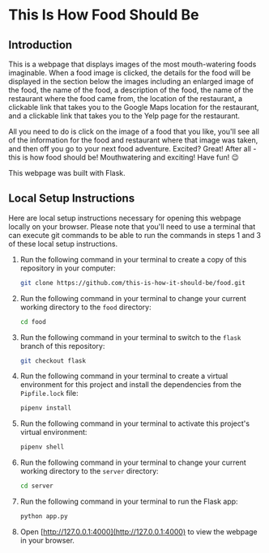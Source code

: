 # This Is How Food Should Be

## Introduction

This is a webpage that displays images of the most mouth-watering foods imaginable. When a food image is clicked, the details for the food will be displayed in the section below the images including an enlarged image of the food, the name of the food, a description of the food, the name of the restaurant where the food came from, the location of the restaurant, a clickable link that takes you to the Google Maps location for the restaurant, and a clickable link that takes you to the Yelp page for the restaurant.

All you need to do is click on the image of a food that you like, you'll see all of the information for the food and restaurant where that image was taken, and then off you go to your next food adventure. Excited? Great! After all - this is how food should be! Mouthwatering and exciting! Have fun! :wink:

This webpage was built with Flask.

## Local Setup Instructions

Here are local setup instructions necessary for opening this webpage locally on your browser. Please note that you'll need to use a terminal that can execute git commands to be able to run the commands in steps 1 and 3 of these local setup instructions.

1. Run the following command in your terminal to create a copy of this repository in your computer:

    ```sh
    git clone https://github.com/this-is-how-it-should-be/food.git
    ```

2. Run the following command in your terminal to change your current working directory to the `food` directory:

    ```sh
    cd food
    ```

3. Run the following command in your terminal to switch to the `flask` branch of this repository:

    ```sh
    git checkout flask
    ```

4. Run the following command in your terminal to create a virtual environment for this project and install the dependencies from the `Pipfile.lock` file:

    ```sh
    pipenv install
    ```

5. Run the following command in your terminal to activate this project's virtual environment:

    ```sh
    pipenv shell
    ```

6. Run the following command in your terminal to change your current working directory to the `server` directory:

    ```sh
    cd server
    ```

7. Run the following command in your terminal to run the Flask app:

    ```sh
    python app.py
    ```

8. Open [http://127.0.0.1:4000](http://127.0.0.1:4000) to view the webpage in your browser.